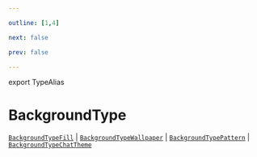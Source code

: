 ```yaml
---

outline: [1,4]

next: false

prev: false

---
```


export TypeAlias
# BackgroundType

[`BackgroundTypeFill`](../interfaces/BackgroundTypeFill.md) \| [`BackgroundTypeWallpaper`](../interfaces/BackgroundTypeWallpaper.md) \| [`BackgroundTypePattern`](../interfaces/BackgroundTypePattern.md) \| [`BackgroundTypeChatTheme`](../interfaces/BackgroundTypeChatTheme.md)
